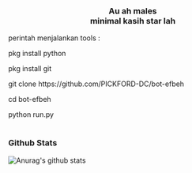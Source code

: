 <h3 align='center'>Au ah males</br>minimal kasih star lah</h3>
<p>perintah menjalankan tools : </p>
<p>   pkg install python</p>
<p>   pkg install git</p>
<p>   git clone https://github.com/PICKFORD-DC/bot-efbeh</p>
<p>   cd bot-efbeh</p>
<p>   python run.py</p>

#
### Github Stats
![Anurag's github stats](https://github-readme-stats.vercel.app/api?username=brutalGH&show_icons=true&theme=radical)<br>
#

